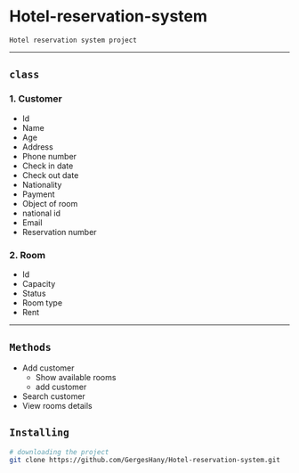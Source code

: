 # Hotel-reservation-system

`Hotel reservation system project` 

<hr>

## `class`
### 1. Customer
  - Id
  - Name
  - Age
  - Address
  - Phone number
  - Check in date
  - Check out date
  - Nationality
  - Payment 
  - Object of room
  - national id
  - Email
  - Reservation number

### 2. Room
   - Id
   - Capacity
   - Status
   - Room type
   - Rent

<hr>

## `Methods`
- Add customer
  - Show available rooms
  - add customer
- Search customer
- View rooms details



## `Installing`
```bash
# downloading the project
git clone https://github.com/GergesHany/Hotel-reservation-system.git
```
